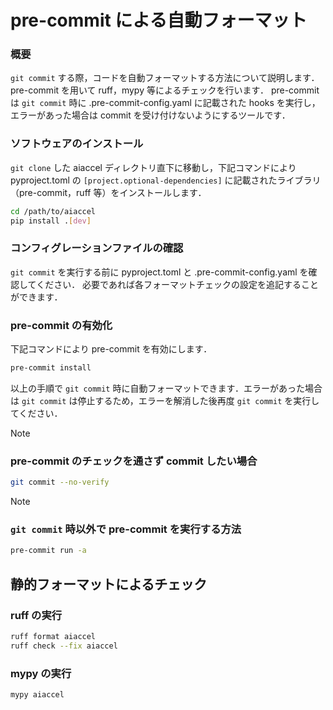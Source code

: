 # pre-commit による自動フォーマット

### 概要
`git commit` する際，コードを自動フォーマットする方法について説明します．
pre-commit を用いて ruff，mypy 等によるチェックを行います．
pre-commit は `git commit` 時に .pre-commit-config.yaml に記載された hooks を実行し，エラーがあった場合は commit を受け付けないようにするツールです．

### ソフトウェアのインストール

`git clone` した aiaccel ディレクトリ直下に移動し，下記コマンドにより pyproject.toml の `[project.optional-dependencies]` に記載されたライブラリ（pre-commit，ruff 等）をインストールします．

~~~bash
cd /path/to/aiaccel
pip install .[dev]
~~~

### コンフィグレーションファイルの確認
`git commit` を実行する前に pyproject.toml と .pre-commit-config.yaml を確認してください．
必要であれば各フォーマットチェックの設定を追記することができます．

### pre-commit の有効化
下記コマンドにより pre-commit を有効にします．

~~~bash
pre-commit install
~~~

以上の手順で `git commit` 時に自動フォーマットできます．エラーがあった場合は `git commit` は停止するため，エラーを解消した後再度 `git commit` を実行してください．

> [!NOTE]
> ### pre-commit のチェックを通さず commit したい場合
>
> ~~~bash
> git commit --no-verify
> ~~~

> [!NOTE]
> ### `git commit` 時以外で pre-commit を実行する方法
>
> ~~~bash
> pre-commit run -a
> ~~~

## 静的フォーマットによるチェック

### ruff の実行
~~~bash
ruff format aiaccel
ruff check --fix aiaccel
~~~

### mypy の実行
~~~bash
mypy aiaccel
~~~
